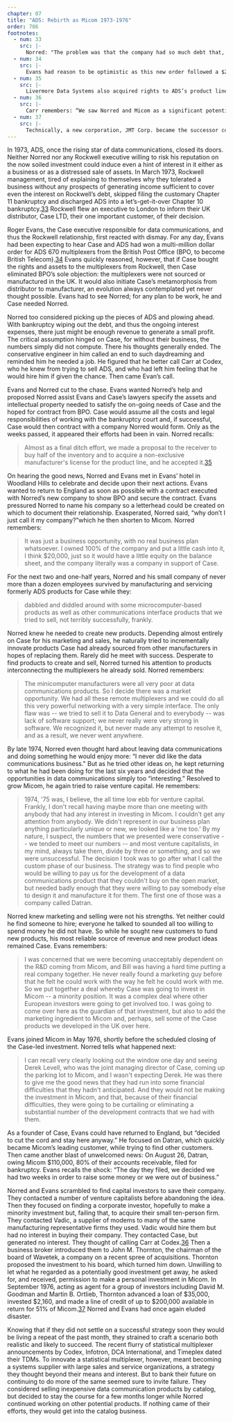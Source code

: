 ```yaml
---
chapter: 07
title: "ADS: Rebirth as Micom 1973-1976"
order: 706
footnotes:
  - num: 33
    src: |-
      Norred: "The problem was that the company had so much debt that, as a result of the interest on the debt, it was causing the company to lose lots of money. If you could take the debt away, it was a very profitable business at that time, but with the debt, Rockwell just finally got tired of it. They saw that they didn't want to put more money in it. They didn't see it working its way out of it. They couldn't find anybody to buy it."
  - num: 34
    src: |- 
      Evans had reason to be optimistic as this new order followed a $2 million dollar procurement by BPO of ADS 660’s let in October 1971; one of the largest orders ever received by ADS.
  - num: 35
    src: |- 
      Livermore Data Systems also acquired rights to ADS’s product line (Datapro September 1973 pg. 70G-500-01b
  - num: 36
    src: |-  
      Carr remembers: “We saw Norred and Micom as a significant potential acquisition, but we could never quite get him over the threshold. I don't know how many times we romanced in the moonlight and we got to the door and then he kept the key. In fact, the last time, he had a list of people, he told us later, that he was calling to try to raise money, and there was a guy in southern California that was the name above ours on the list, and when he called him, he agreed to guarantee loans for a piece of the company, so he didn't call us, but if John hadn't answered the phone, I'm quite sure that time Codex would have acquired Micom because we were ready.”
  - num: 37
    src: |- 
      Technically, a new corporation, JMT Corp. became the successor corporation and not until November 3, 1977 was the name changed back to Micom Systems, Inc
---
```


In 1973, ADS, once the rising star of data communications, closed its doors. Neither Norred nor any Rockwell executive willing to risk his reputation on the now soiled investment could induce even a hint of interest in it either as a business or as a distressed sale of assets. In March 1973, Rockwell management, tired of explaining to themselves why they tolerated a business without any prospects of generating income sufficient to cover even the interest on Rockwell’s debt, skipped filing the customary Chapter 11 bankruptcy and discharged ADS into a let’s-get-it-over Chapter 10 bankruptcy.<a name="fnloc33" href="#fn33">33</a>  Rockwell flew an executive to London to inform their UK distributor, Case LTD, their one important customer, of their decision.

Roger Evans, the Case executive responsible for data communications, and thus the Rockwell relationship, first reacted with dismay. For any day, Evans had been expecting to hear Case and ADS had won a multi-million dollar order for ADS 670 multiplexers from the British Post Office (BPO, to become British Telecom).<a name="fnloc34" href="#fn34">34</a>  Evans quickly reasoned, however, that if Case bought the rights and assets to the multiplexers from Rockwell, then Case eliminated BPO’s sole objection: the multiplexers were not sourced or manufactured in the UK. It would also initiate Case’s metamorphosis from distributor to manufacturer, an evolution always contemplated yet never thought possible. Evans had to see Norred; for any plan to be work, he and Case needed Norred.

Norred too considered picking up the pieces of ADS and plowing ahead. With bankruptcy wiping out the debt, and thus the ongoing interest expenses, there just might be enough revenue to generate a small profit. The critical assumption hinged on Case, for without their business, the numbers simply did not compute. There his thoughts generally ended. The conservative engineer in him called an end to such daydreaming and reminded him he needed a job. He figured that he better call Carr at Codex, who he knew from trying to sell ADS, and who had left him feeling that he would hire him if given the chance. Then came Evan’s call.

Evans and Norred cut to the chase. Evans wanted Norred’s help and proposed Norred assist Evans and Case’s lawyers specify the assets and intellectual property needed to satisfy the on-going needs of Case and the hoped for contract from BPO. Case would assume all the costs and legal responsibilities of working with the bankruptcy court and, if successful, Case would then contract with a company Norred would form. Only as the weeks passed, it appeared their efforts had been in vain. Norred recalls:

>Almost as a final ditch effort, we made a proposal to the receiver to buy half of the inventory and to acquire a non-exclusive manufacturer's license for the product line, and he accepted it.<a name="fnloc35" href="#fn35">35</a>

On hearing the good news, Norred and Evans met in Evans’ hotel in Woodland Hills to celebrate and decide upon their next actions. Evans wanted to return to England as soon as possible with a contract executed with Norred’s new company to show BPO and secure the contract. Evans pressured Norred to name his company so a letterhead could be created on which to document their relationship. Exasperated, Norred said, “why don’t I just call it my company?”which he then shorten to Micom. Norred remembers:

>It was just a business opportunity, with no real business plan whatsoever. I owned 100% of the company and put a little cash into it, I think  $20,000, just so it would have a little equity on the balance sheet, and the company literally was a company in support of Case.

For the next two and one-half years, Norred and his small company of never more than a dozen employees survived by manufacturing and servicing formerly ADS products for Case while they:

>dabbled and diddled around with some microcomputer-based products as well as other communications interface products that we tried to sell, not terribly successfully, frankly.

Norred knew he needed to create new products. Depending almost entirely on Case for his marketing and sales, he naturally tried to incrementally innovate products Case had already sourced from other manufacturers in hopes of replacing them. Rarely did he meet with success. Desperate to find products to create and sell, Norred turned his attention to products interconnecting the multiplexers he already sold. Norred remembers:

>The minicomputer manufacturers were all very poor at data communications products. So I decide there was a market opportunity. We had all these remote multiplexers and we could do all this very powerful networking with a very simple interface. The only flaw was -- we tried to sell it to Data General and to everybody -- was lack of software support; we never really were very strong in software. We recognized it, but never made any attempt to resolve it, and as a result, we never went anywhere.

By late 1974, Norred even thought hard about leaving data communications and doing something he would enjoy more: “I never did like the data communications business." But as he tried other ideas on, he kept returning to what he had been doing for the last six years and decided that the opportunities in data communications simply too “interesting.” Resolved to grow Micom, he again tried to raise venture capital. He remembers:

>1974, '75 was, I believe, the all time low ebb for venture capital. Frankly, I don't recall having maybe more than one meeting with anybody that had any interest in investing in Micom. I couldn't get any attention from anybody. We didn't represent in our business plan anything particularly unique or new, we looked like a 'me too.’ By my nature, I suspect, the numbers that we presented were conservative -- we tended to meet our numbers -- and most venture capitalists, in my mind, always take them, divide by three or something, and so we were unsuccessful. The decision I took was to go after what I call the custom phase of our business. The strategy was to find people who would be willing to pay us for the development of a data communications product that they couldn't buy on the open market, but needed badly enough that they were willing to pay somebody else to design it and manufacture it for them. The first one of those was a company called Datran.

Norred knew marketing and selling were not his strengths. Yet neither could he find someone to hire; everyone he talked to sounded all too willing to spend money he did not have. So while he sought new customers to fund new products, his most reliable source of revenue and new product ideas remained Case. Evans remembers:

>I was concerned that we were becoming unacceptably dependent on the R&D coming from Micom, and Bill was having a hard time putting a real company together. He never really found a marketing guy before that he felt he could work with the way he felt he could work with me. So we put together a deal whereby Case was going to invest in Micom -- a minority position. It was a complex deal where other European investors were going to get involved too. I was going to come over here as the guardian of that investment, but also to add the marketing ingredient to Micom and, perhaps, sell some of the Case products we developed in the UK over here.

Evans joined Micom in May 1976, shortly before the scheduled closing of the Case-led investment. Norred tells what happened next:

>I can recall very clearly looking out the window one day and seeing Derek Levell, who was the joint managing director of Case, coming up the parking lot to Micom, and I wasn't expecting Derek. He was there to give me the good news that they had run into some financial difficulties that they hadn't anticipated. And they would not be making the investment in Micom, and that, because of their financial difficulties, they were going to be curtailing or eliminating a substantial number of the development contracts that we had with them.

As a founder of Case, Evans could have returned to England, but “decided to cut the cord and stay here anyway.” He focused on Datran, which quickly became Micom’s leading customer, while trying to find other customers. Then came another blast of unwelcomed news: On August 26, Datran, owing Micom $110,000, 80% of their accounts receivable, filed for bankruptcy. Evans recalls the shock: “The day they filed, we decided we had two weeks in order to raise some money or we were out of business.”

Norred and Evans scrambled to find capital investors to save their company. They contacted a number of venture capitalists before abandoning the idea. Then they focused on finding a corporate investor, hopefully to make a minority investment but, failing that, to acquire their small ten-person firm. They contacted Vadic, a supplier of modems to many of the same manufacturing representative firms they used. Vadic would hire them but had no interest in buying their company. They contacted Case, but generated no interest. They thought of calling Carr at Codex.<a name="fnloc36" href="#fn36">36</a>  Then a business broker introduced them to John M. Thornton, the chairman of the board of Wavetek, a company on a recent spree of acquisitions. Thornton proposed the investment to his board, which turned him down. Unwilling to let what he regarded as a potentially good investment get away, he asked for, and received, permission to make a personal investment in Micom. In September 1976, acting as agent for a group of investors including David M. Goodman and Martin B. Ortlieb, Thornton advanced a loan of $35,000, invested $2,160, and made a line of credit of up to $200,000 available in return for 51% of Micom.<a name="fnloc37" href="#fn37">37</a>  Norred and Evans had once again eluded disaster.

Knowing that if they did not settle on a successful strategy soon they would be living a repeat of the past month, they strained to craft a scenario both realistic and likely to succeed. The recent flurry of statistical multiplexer announcements by Codex, Infotron, DCA International, and Timeplex dated their TDMs. To innovate a statistical multiplexer, however, meant becoming a systems supplier with large sales and service organizations, a strategy they thought beyond their means and interest. But to bank their future on continuing to do more of the same seemed sure to invite failure. They considered selling inexpensive data communication products by catalog, but decided to stay the course for a few months longer while Norred continued working on other potential products. If nothing came of their efforts, they would get into the catalog business.
